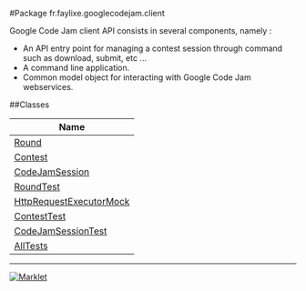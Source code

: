 #Package fr.faylixe.googlecodejam.client


<p>Google Code Jam client API consists in several components, namely :</p>
 <ul>
 	<li>An API entry point for managing a contest session through command such as download, submit, etc ...</li>
  <li>A command line application.</li>
  <li>Common model object for interacting with Google Code Jam webservices.</li>
 </ul>

##Classes

| Name |
| --- |
| [Round](Round.md) |
| [Contest](Contest.md) |
| [CodeJamSession](CodeJamSession.md) |
| [RoundTest](RoundTest.md) |
| [HttpRequestExecutorMock](HttpRequestExecutorMock.md) |
| [ContestTest](ContestTest.md) |
| [CodeJamSessionTest](CodeJamSessionTest.md) |
| [AllTests](AllTests.md) |

---
[![Marklet](https://img.shields.io/badge/Generated%20by-Marklet-green.svg)](https://github.com/Faylixe/marklet)